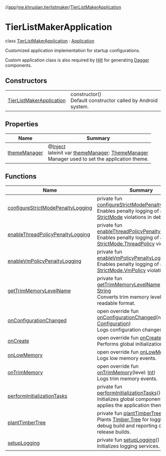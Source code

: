 //[app](../../../index.md)/[me.khruslan.tierlistmaker](../index.md)/[TierListMakerApplication](index.md)

# TierListMakerApplication

class [TierListMakerApplication](index.md) : [Application](https://developer.android.com/reference/kotlin/android/app/Application.html)

Customized application implementation for startup configurations.

Custom application class is also required by [Hilt](https://dagger.dev/hilt) for generating [Dagger](https://dagger.dev) components.

## Constructors

| | |
|---|---|
| [TierListMakerApplication](-tier-list-maker-application.md) | constructor()<br>Default constructor called by Android system. |

## Properties

| Name | Summary |
|---|---|
| [themeManager](theme-manager.md) | @[Inject](https://javax-inject.github.io/javax-inject/api/javax/inject/Inject.html) <br>lateinit var [themeManager](theme-manager.md): [ThemeManager](../../me.khruslan.tierlistmaker.presentation.utils.theme/-theme-manager/index.md)<br>Manager used to set the application theme. |

## Functions

| Name | Summary |
|---|---|
| [configureStrictModePenaltyLogging](configure-strict-mode-penalty-logging.md) | private fun [configureStrictModePenaltyLogging](configure-strict-mode-penalty-logging.md)()<br>Enables penalty logging of all [StrictMode](https://developer.android.com/reference/kotlin/android/os/StrictMode.html) violations in debug builds. |
| [enableThreadPolicyPenaltyLogging](enable-thread-policy-penalty-logging.md) | private fun [enableThreadPolicyPenaltyLogging](enable-thread-policy-penalty-logging.md)()<br>Enables penalty logging of all [StrictMode.ThreadPolicy](https://developer.android.com/reference/kotlin/android/os/StrictMode.ThreadPolicy.html) violations. |
| [enableVmPolicyPenaltyLogging](enable-vm-policy-penalty-logging.md) | private fun [enableVmPolicyPenaltyLogging](enable-vm-policy-penalty-logging.md)()<br>Enables penalty logging of all [StrictMode.VmPolicy](https://developer.android.com/reference/kotlin/android/os/StrictMode.VmPolicy.html) violations. |
| [getTrimMemoryLevelName](get-trim-memory-level-name.md) | private fun [getTrimMemoryLevelName](get-trim-memory-level-name.md)(level: [Int](https://kotlinlang.org/api/latest/jvm/stdlib/kotlin/-int/index.html)): [String](https://kotlinlang.org/api/latest/jvm/stdlib/kotlin/-string/index.html)<br>Converts trim memory level value to a readable format. |
| [onConfigurationChanged](on-configuration-changed.md) | open override fun [onConfigurationChanged](on-configuration-changed.md)(newConfig: [Configuration](https://developer.android.com/reference/kotlin/android/content/res/Configuration.html))<br>Logs configuration changes. |
| [onCreate](on-create.md) | open override fun [onCreate](on-create.md)()<br>Performs global initialization tasks. |
| [onLowMemory](on-low-memory.md) | open override fun [onLowMemory](on-low-memory.md)()<br>Logs low memory events. |
| [onTrimMemory](on-trim-memory.md) | open override fun [onTrimMemory](on-trim-memory.md)(level: [Int](https://kotlinlang.org/api/latest/jvm/stdlib/kotlin/-int/index.html))<br>Logs trim memory events. |
| [performInitializationTasks](perform-initialization-tasks.md) | private fun [performInitializationTasks](perform-initialization-tasks.md)()<br>Initializes global components and applies the application theme. |
| [plantTimberTree](plant-timber-tree.md) | private fun [plantTimberTree](plant-timber-tree.md)()<br>Plants [Timber.Tree](https://jakewharton.github.io/timber/docs/5.x/timber/timber.log/-timber/-tree/index.html) for logging in debug build and reporting crashes in release builds. |
| [setupLogging](setup-logging.md) | private fun [setupLogging](setup-logging.md)()<br>Initializes logging services. |
